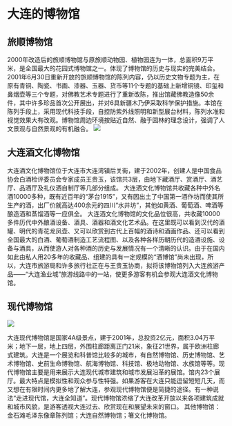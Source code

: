 # 大连的博物馆
## 旅顺博物馆
2000年改造后的旅顺博物馆与原旅顺动物园、植物园连为一体，总面积9万平米，是全国最大的花园式博物馆之一。体现了博物馆的历史与现实的完美结合。2001年6月30日重新开放的旅顺博物馆的陈列内容，仍以历史文物专题为主，在原有青铜、陶瓷、书画、漆器、玉器、货币等11个专题的基础上新增铜镜、印玺和鼻烟壶等三个专题，对佛教艺术专题进行了重新改陈，推出馆藏佛教造像50余件，其中许多珍品首次公开展出，并对6具新疆木乃伊采取科学保护措施。本馆在陈列手段上，采用现代科技手段，自控防紫外线照明和新型展台材料，陈列水准和视觉效果大有改观。博物馆周边环境按贴近自然、融于园林的理念设计，强调了人文景观与自然景观的有机融合。
![](https://img95.699pic.com/photo/50135/3211.jpg_wh860.jpg#thumbnail)

## 大连酒文化博物馆
大连酒文化博物馆位于大连市大连湾镇后关街，建于2002年，创建人是中国食品协会白酒检评委员会专家成员王贵玉，该馆共3层，由地下藏酒厅、赏酒厅、酒艺厅、品酒厅及礼仪酒自制厅等几部分组成。
大连酒文化博物馆共收藏各种中外名酒10000多种，既有近百年的“茅台1915”，又有因出土了中国第一酒作坊而使其所生产的酒，出厂价就高达400余元的四川“水井坊“，其他如黄酒、葡萄酒、啤酒等酿造酒和蒸馏酒等一应俱全。
大连酒文化博物馆的文化品位很高，共收藏10000多件历代中外酿酒设备、酒具、酒器和酒文化艺术品。在这里既可以看到汉代的酒罐、明代的青花龙凤壶、又可以欣赏到古代上百幅的酒诗和酒画作品、还可以看到全国最大的白酒、葡萄酒制造工艺流程图、以及各种各样历朝历代的造酒设施、设备与酒具，从而使游人对各种酒的历史与发展情况有一个清晰的认识。由于在国内如此由私人用20多年的收藏品、组建的具有一定规模的“酒博馆”尚未出现，所以，大连市旅游局和许多旅行社正在与王贵玉协商，拟将该博物馆列入大连旅游产品——“大连渔业城”旅游线路中的一站，使更多游客有机会参观大连酒文化博物馆。

## 现代博物馆
![](https://ts1.cn.mm.bing.net/th/id/R-C.ab346c0e90e87d7ac83ad75f2aee2737?rik=bFNrFVal5pFWYg&riu=http%3a%2f%2f13279025.s21i.faiusr.com%2f2%2fABUIABACGAAg1bCT4wUowLXJjgcwxwY4qAM.jpg&ehk=QYzEcc7jbVOv7R8IitXEND6jStmV2DWVQZIUpbU7piM%3d&risl=&pid=ImgRaw&r=0#thumbnail)

大连现代博物馆是国家4A级景点，建于2001年，总投资2亿元，面积3.04万平米；地下一层，地上四层，外围柱廊距离正门21米，象征21世界，属于欧洲柱廊式建筑。大连是一个展览和科普馆比较多的城市，有自然博物馆、历史博物馆、艺术博物馆、史前生命博物馆、航海博物馆、科技馆、极地动物馆、水族馆等等。现代博物馆主要是用来展示大连现代城市建筑和城市发展沿革的展馆。馆内23个展厅。最大特点是模拟性和观众参与性特强。如果游客在大连只能逗留短短几天，而又想在有限时间内更多地了解大连，参观现代博物馆便是简捷的途径。有一种说法“走进现代馆，大连全知道”。现代博物馆浓缩了大连改革开放以来各项建筑成就和城市风貌，是游客透视大连过去、欣赏现在和展望未来的窗口。
其他博物馆：
金石滩毛泽东像章陈列馆；大连自然博物馆；箸文化博物馆。